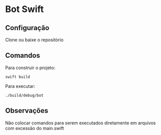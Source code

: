 # Bot Swift

## Configuração

Clone ou baixe o repositório

## Comandos

Para construir o projeto:
```
swift build
```

Para executar:
```
./build/debug/bot
```

## Observações

Não colocar comandos para serem executados diretamente em arquivos com excessão do main.swift
